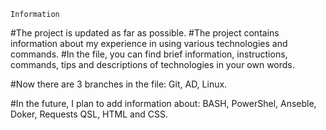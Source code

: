 	Information
#The project is updated as far as possible.
#The project contains information about my experience in using various technologies and commands.
#In the file, you can find brief information, instructions, commands, tips and descriptions of technologies in your own words.

#Now there are 3 branches in the file: Git, AD, Linux.

#In the future, I plan to add information about: BASH, PowerShel, Anseble, Doker, Requests QSL, HTML and CSS.
